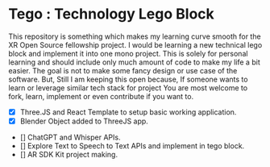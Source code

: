 # Tego : Technology Lego Block 

This repository is something which makes my learning curve smooth for the XR Open Source fellowship project. I would be learning a new technical lego block and implement it into one mono project. This is solely for personal learning and should include only much amount of code to make my life a bit easier. The goal is not to make some fancy design or use case of the software. But, Still I am keeping this open because, If someone wants to learn or leverage similar tech stack for project You are most welcome to fork, learn, implement or even contribute if you want to. 

- [x] Three.JS and React Template to setup basic working application.
- [x] Blender Object added to ThreeJS app.
- [] ChatGPT and Whisper APIs.
- [] Explore Text to Speech to Text APIs and implement in tego block.
- [] AR SDK Kit project making.
